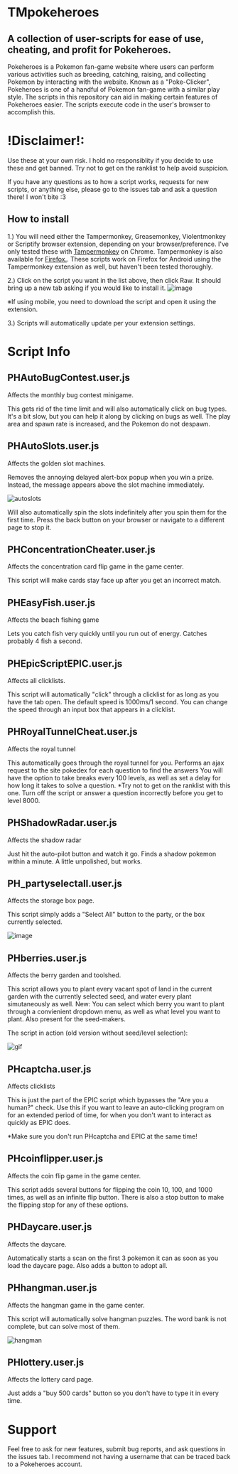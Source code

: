 # TMpokeheroes
## A collection of user-scripts for ease of use, cheating, and profit for Pokeheroes.

Pokeheroes is a Pokemon fan-game website where users can perform various activities such as breeding, catching, raising, and collecting Pokemon by interacting with the website. Known as a "Poke-Clicker", Pokeheroes is one of a handful of Pokemon fan-game with a similar play style.
The scripts in this repository can aid in making certain features of Pokeheroes easier. The scripts execute code in the user's browser to accomplish this.
 
# !Disclaimer!:
Use these at your own risk. I hold no responsiblity if you decide to use these and get banned. Try not to get on the ranklist to help avoid suspicion.

If you have any questions as to how a script works, requests for new scripts, or anything else, please go to the issues tab and ask a question there! I won't bite :3

## How to install

1.) You will need either the Tampermonkey, Greasemonkey, Violentmonkey or Scriptify browser extension, depending on your browser/preference. I've only tested these with [Tampermonkey](https://chrome.google.com/webstore/detail/tampermonkey/dhdgffkkebhmkfjojejmpbldmpobfkfo?hl=en) on Chrome. Tampermonkey is also available for [Firefox.](https://addons.mozilla.org/en-US/firefox/addon/tampermonkey/). These scripts work on Firefox for Android using the Tampermonkey extension as well, but haven't been tested thoroughly.

2.) Click on the script you want in the list above, then click Raw. It should bring up a new tab asking if you would like to install it. ![image](https://i.imgur.com/v1ZHsIo.png)

※If using mobile, you need to download the script and open it using the extension.

3.) Scripts will automatically update per your extension settings.

# Script Info

## PHAutoBugContest.user.js
Affects the monthly bug contest minigame.

This gets rid of the time limit and will also automatically click on bug types. It's a bit slow, but you can help it along by clicking on bugs as well. The play area and spawn rate is increased, and the Pokemon do not despawn.

## PHAutoSlots.user.js
Affects the golden slot machines.

Removes the annoying delayed alert-box popup when you win a prize. Instead, the message appears above the slot machine immediately.

![autoslots](https://i.imgur.com/sOutpiD.png)

Will also automatically spin the slots indefinitely after you spin them for the first time. Press the back button on your browser or navigate to a different page to stop it.

## PHConcentrationCheater.user.js
Affects the concentration card flip game in the game center.

This script will make cards stay face up after you get an incorrect match.

## PHEasyFish.user.js
Affects the beach fishing game

Lets you catch fish very quickly until you run out of energy. Catches probably 4 fish a second.

## PHEpicScriptEPIC.user.js
Affects all clicklists.

This script will automatically "click" through a clicklist for as long as you have the tab open.
The default speed is 1000ms/1 second. You can change the speed through an input box that appears in a clicklist.

## PHRoyalTunnelCheat.user.js
Affects the royal tunnel

This automatically goes through the royal tunnel for you. Performs an ajax request to the site pokedex for each question to find the answers
You will have the option to take breaks every 100 levels, as well as set a delay for how long it takes to solve a question.
*Try not to get on the ranklist with this one. Turn off the script or answer a question incorrectly before you get to level 8000.

## PHShadowRadar.user.js
Affects the shadow radar

Just hit the auto-pilot button and watch it go. Finds a shadow pokemon within a minute. A little unpolished, but works.

## PH_partyselectall.user.js
Affects the storage box page.

This script simply adds a "Select All" button to the party, or the box currently selected.

![image](https://i.imgur.com/EeE2Ryr.png)

## PHberries.user.js
Affects the berry garden and toolshed.

This script allows you to plant every vacant spot of land in the current garden with the currently selected seed, and water every plant simutaneously as well.
New: You can select which berry you want to plant through a convienient dropdown menu, as well as what level you want to plant. Also present for the seed-makers.

The script in action (old version without seed/level selection):

![gif](https://i.imgur.com/2TaRFk8.gif)

## PHcaptcha.user.js
Affects clicklists

This is just the part of the EPIC script which bypasses the "Are you a human?" check. Use this if you want to leave an auto-clicking program on for an extended period of time, for when you don't want to interact as quickly as EPIC does.

*Make sure you don't run PHcaptcha and EPIC at the same time!

## PHcoinflipper.user.js
Affects the coin flip game in the game center.

This script adds several buttons for flipping the coin 10, 100, and 1000 times, as well as an infinite flip button. There is also a stop button to make the flipping stop for any of these options.

## PHDaycare.user.js
Affects the daycare.

Automatically starts a scan on the first 3 pokemon it can as soon as you load the daycare page. Also adds a button to adopt all.

## PHhangman.user.js
Affects the hangman game in the game center.

This script will automatically solve hangman puzzles. The word bank is not complete, but can solve most of them.

![hangman](https://i.imgur.com/3hO4bYM.png)

## PHlottery.user.js
Affects the lottery card page.

Just adds a "buy 500 cards" button so you don't have to type it in every time.

# Support

Feel free to ask for new features, submit bug reports, and ask questions in the issues tab. I recommend not having a username that can be traced back to a Pokeheroes account.

